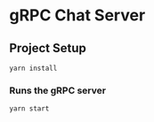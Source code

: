 # gRPC Chat Server

## Project Setup

```
yarn install
```

### Runs the gRPC server

```
yarn start
```

